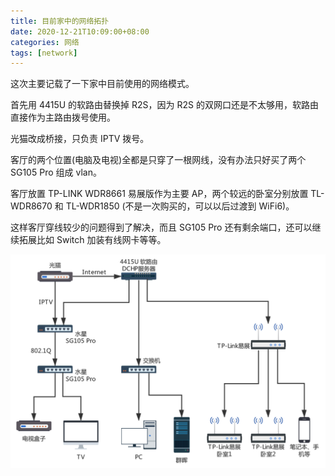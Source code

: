 ```yaml
---
title: 目前家中的网络拓扑
date: 2020-12-21T10:09:00+08:00
categories: 网络
tags: [network]
---
```


这次主要记载了一下家中目前使用的网络模式。

首先用 4415U 的软路由替换掉 R2S，因为 R2S 的双网口还是不太够用，软路由直接作为主路由拨号使用。

光猫改成桥接，只负责 IPTV 拨号。

客厅的两个位置(电脑及电视)全都是只穿了一根网线，没有办法只好买了两个 SG105 Pro 组成 vlan。

客厅放置 TP-LINK WDR8661 易展版作为主要 AP，两个较远的卧室分别放置 TL-WDR8670 和 TL-WDR1850 (不是一次购买的，可以以后过渡到 WiFi6)。

这样客厅穿线较少的问题得到了解决，而且 SG105 Pro 还有剩余端口，还可以继续拓展比如 Switch 加装有线网卡等等。<!--more-->

![](/uploads/2020/12/network-topology.png)
